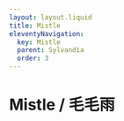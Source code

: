 ```yaml
---
layout: layout.liquid
title: Mistle
eleventyNavigation:
  key: Mistle
  parent: Sylvandia
  order: 3
---
```


# Mistle / 毛毛雨
